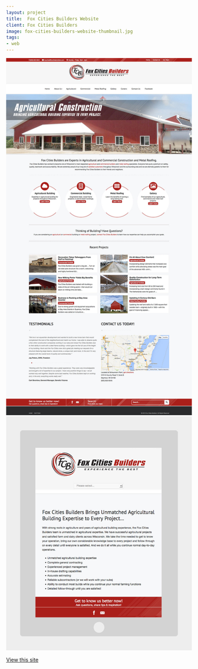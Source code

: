 ```yaml
---
layout: project
title:  Fox Cities Builders Website
client: Fox Cities Builders
image: fox-cities-builders-website-thumbnail.jpg
tags:
- web
---
```


![Fox Cities Builders Website](/img/fox-cities-builders-website-1.jpg)
![Fox Cities Builders Website](/img/fox-cities-builders-website-2.jpg)

[View this site](http://www.foxcitiesbuilders.com)